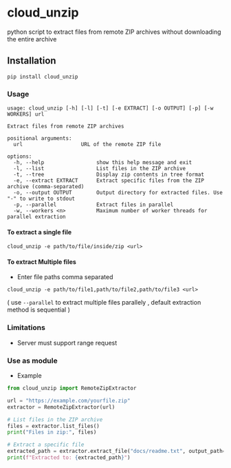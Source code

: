 # cloud_unzip
python script to extract files from remote ZIP archives without downloading the entire archive


## Installation

```
pip install cloud_unzip
```


### Usage

```
usage: cloud_unzip [-h] [-l] [-t] [-e EXTRACT] [-o OUTPUT] [-p] [-w WORKERS] url

Extract files from remote ZIP archives

positional arguments:
  url                   URL of the remote ZIP file

options:
  -h, --help                 show this help message and exit
  -l, --list                 List files in the ZIP archive
  -t, --tree                 Display zip contents in tree format
  -e, --extract EXTRACT      Extract specific files from the ZIP archive (comma-separated)
  -o, --output OUTPUT        Output directory for extracted files. Use "-" to write to stdout
  -p, --parallel             Extract files in parallel
  -w, --workers <n>          Maximum number of worker threads for parallel extraction
```

#### To extract a single file

```
cloud_unzip -e path/to/file/inside/zip <url>
```
#### To extract Multiple files
- Enter file paths comma separated 
```
cloud_unzip -e path/to/file1,path/to/file2,path/to/file3 <url>
```
( use  `--parallel` to extract multiple files parallely , default extraction method is sequential )


### Limitations 
- Server must support range request
<!--
- only `Deflate` and `Store` methods are currently supported
-->


### Use as module

- Example

```python
from cloud_unzip import RemoteZipExtractor

url = "https://example.com/yourfile.zip"
extractor = RemoteZipExtractor(url)

# List files in the ZIP archive
files = extractor.list_files()
print("Files in zip:", files)

# Extract a specific file
extracted_path = extractor.extract_file("docs/readme.txt", output_path="readme.txt")
print(f"Extracted to: {extracted_path}")
```
